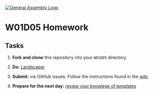 [![General Assembly Logo](https://camo.githubusercontent.com/1a91b05b8f4d44b5bbfb83abac2b0996d8e26c92/687474703a2f2f692e696d6775722e636f6d2f6b6538555354712e706e67)](https://generalassemb.ly)

#  W01D05 Homework

## Tasks

1) **Fork and clone** this repository into your `W01D05` directory

2) **Do:** [Landscaper](./landscaper)

3) **Submit:** via GitHub issues. Follow the instructions found in the [wiki](https://git.generalassemb.ly/SEIR-Margaret/class-recordings-and-info/blob/master/submitting-homework.md).

4) **Prepare for the next day:** [review your knowlege of templates](prep_template.md)
